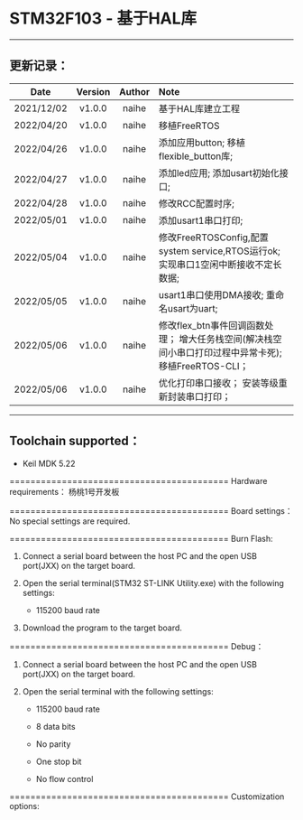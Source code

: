 # STM32F103 - 基于HAL库

***

## 更新记录：

|    Date    | Version | Author | Note                                                             |
| :--------: | :-----: | :----: | :--------------------------------------------------------------- |
| 2021/12/02 |  v1.0.0 |  naihe | 基于HAL库建立工程                                                       |
| 2022/04/20 |  v1.0.0 |  naihe | 移植FreeRTOS                                                       |
| 2022/04/26 |  v1.0.0 |  naihe | 添加应用button; 移植flexible\_button库;                                 |
| 2022/04/27 |  v1.0.0 |  naihe | 添加led应用; 添加usart初始化接口;                                           |
| 2022/04/28 |  v1.0.0 |  naihe | 修改RCC配置时序;                                                       |
| 2022/05/01 |  v1.0.0 |  naihe | 添加usart1串口打印;                                                    |
| 2022/05/04 |  v1.0.0 |  naihe | 修改FreeRTOSConfig,配置system service,RTOS运行ok; 实现串口1空闲中断接收不定长数据;    |
| 2022/05/05 |  v1.0.0 |  naihe | usart1串口使用DMA接收; 重命名usart为uart;                                  |
| 2022/05/06 |  v1.0.0 |  naihe | 修改flex\_btn事件回调函数处理； 增大任务栈空间(解决栈空间小串口打印过程中异常卡死); 移植FreeRTOS-CLI； |
| 2022/05/06 |  v1.0.0 |  naihe | 优化打印串口接收； 安装等级重新封装串口打印；                                          |

***

## Toolchain supported：

*   Keil MDK  5.22

\==========================================
Hardware requirements：
杨桃1号开发板

\==========================================
Board settings：
No special settings are required.

\==========================================
Burn Flash:

1.  Connect a serial board between the host PC and the open USB port(JXX) on the target board.

2.  Open the serial terminal(STM32 ST-LINK Utility.exe) with the following settings:

    *   115200 baud rate

3.  Download the program to the target board.

\==========================================
Debug：

1.  Connect a serial board between the host PC and the open USB port(JXX) on the target board.

2.  Open the serial terminal with the following settings:

    *   115200 baud rate

    *   8 data bits

    *   No parity

    *   One stop bit

    *   No flow control

\==========================================
Customization options:
